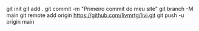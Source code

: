 git init
git add .
git commit -m "Primeiro commit do meu site"
git branch -M main
git remote add origin https://github.com/livmrtg/livi.git
git push -u origin main
